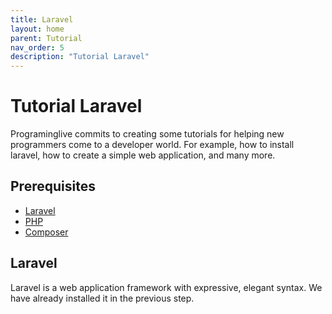 ```yaml
---
title: Laravel
layout: home
parent: Tutorial
nav_order: 5
description: "Tutorial Laravel"
---
```


# Tutorial Laravel

Programinglive commits to creating some tutorials for helping new programmers come to a developer world. For example, how to install laravel, how to create a simple web application, and many more.

## Prerequisites

- [Laravel](https://laravel.com/)
- [PHP](https://www.php.net/)
- [Composer](https://getcomposer.org/)

## Laravel

Laravel is a web application framework with expressive, elegant syntax. We have already installed it in the previous step.